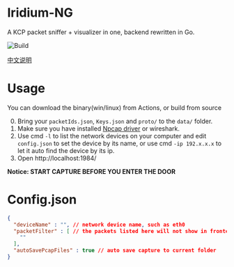 # Iridium-NG

A KCP packet sniffer + visualizer in one, backend rewritten in Go.

![Build](https://github.com/Akka0/Iridium-NG/actions/workflows/build.yml/badge.svg)

[中文说明](/README-zh.md)

# Usage

You can download the binary(win/linux) from Actions, or build from source

0. Bring your `packetIds.json`, `Keys.json` and `proto/` to the `data/` folder.
1. Make sure you have installed [Npcap driver](https://npcap.com/#download) or wireshark.
2. Use cmd `-l` to list the network devices on your computer and edit `config.json` to set the device by its name, or use cmd `-ip 192.x.x.x` to let it auto find the device by its ip.
3. Open http://localhost:1984/

**Notice: START CAPTURE BEFORE YOU ENTER THE DOOR**

# Config.json

```json
{
  "deviceName" : "", // network device name, such as eth0
  "packetFilter" : [ // the packets listed here will not show in frontend
    ""
  ],
  "autoSavePcapFiles" : true // auto save capture to current folder
}
```
